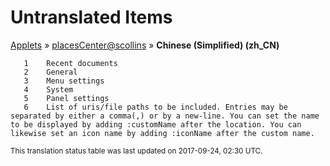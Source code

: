 # Untranslated Items
[Applets](../../../README.md) &#187; [placesCenter@scollins](../README.md) &#187; **Chinese (Simplified) (zh_CN)**

       1	Recent documents
       2	General
       3	Menu settings
       4	System
       5	Panel settings
       6	List of uris/file paths to be included. Entries may be separated by either a comma(,) or by a new-line. You can set the name to be displayed by adding :customName after the location. You can likewise set an icon name by adding :iconName after the custom name.

<sup>This translation status table was last updated on 2017-09-24, 02:30 UTC.</sup>
